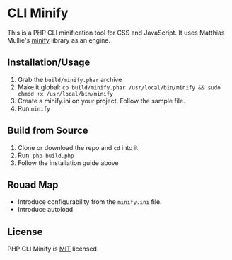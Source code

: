 # CLI Minify 

This is a PHP CLI minification tool for CSS and JavaScript. It uses Matthias Mullie's [minify](https://github.com/matthiasmullie/minify) library as an engine.  

## Installation/Usage

1. Grab the `build/minify.phar` archive 
2. Make it global: `cp build/minify.phar /usr/local/bin/minify && sudo chmod +x /usr/local/bin/minify`
3. Create a minify.ini on your project. Follow the sample file.
4. Run `minify`

## Build from Source

1. Clone or download the repo and `cd` into it
2. Run: `php build.php`
3. Follow the installation guide above

## Rouad Map

- Introduce configurability from the `minify.ini` file.
- Introduce autoload

## License
PHP CLI Minify is [MIT](http://opensource.org/licenses/MIT) licensed.
